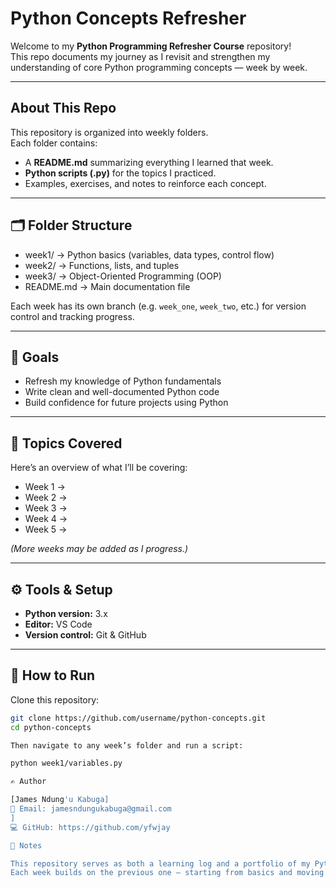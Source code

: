 #  Python Concepts Refresher

Welcome to my **Python Programming Refresher Course** repository!  
This repo documents my journey as I revisit and strengthen my understanding of core Python programming concepts — week by week.

---

##  About This Repo
This repository is organized into weekly folders.  
Each folder contains:
- A **README.md** summarizing everything I learned that week.
- **Python scripts (.py)** for the topics I practiced.
- Examples, exercises, and notes to reinforce each concept.

---

## 🗂️ Folder Structure

- week1/ → Python basics (variables, data types, control flow)
- week2/ → Functions, lists, and tuples
- week3/ → Object-Oriented Programming (OOP)
- README.md → Main documentation file



Each week has its own branch (e.g. `week_one`, `week_two`, etc.) for version control and tracking progress.

---

## 🎯 Goals
- Refresh my knowledge of Python fundamentals  
- Write clean and well-documented Python code  
- Build confidence for future projects using Python  

---

## 🧠 Topics Covered
Here’s an overview of what I’ll be covering:
- Week 1 →   
- Week 2 →   
- Week 3 →   
- Week 4 → 
- Week 5 →  

*(More weeks may be added as I progress.)*

---

## ⚙️ Tools & Setup
- **Python version:** 3.x  
- **Editor:** VS Code  
- **Version control:** Git & GitHub  

---

## 🚀 How to Run
Clone this repository:
```bash
git clone https://github.com/username/python-concepts.git
cd python-concepts

Then navigate to any week’s folder and run a script:

python week1/variables.py

✍️ Author

[James Ndung'u Kabuga]
📧 Email: jamesndungukabuga@gmail.com
]
💻 GitHub: https://github.com/yfwjay

🌟 Notes

This repository serves as both a learning log and a portfolio of my Python progress.
Each week builds on the previous one — starting from basics and moving to advanced topics.


